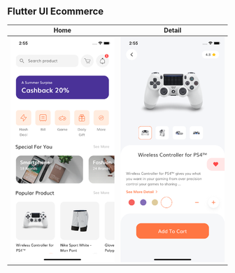 
## Flutter UI Ecommerce

| Home | Detail |
| --- | --- |
| <img src="images/flutter_ui_ecommerce_1.png" width="250"> | <img src="images/flutter_ui_ecommerce_2.png" width="250"> |
